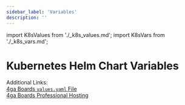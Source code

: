 ```yaml
---
sidebar_label: 'Variables'
description: ''
---
```

import K8sValues from './_k8s_values.md';
import K8sVars from './_k8s_vars.md';

# Kubernetes Helm Chart Variables

<K8sValues />
<K8sVars />

Additional Links:\
[4ga Boards `values.yaml` File](https://github.com/RARgames/4gaBoards/blob/main/helm-chart/values.yaml)\
[4ga Boards Professional Hosting](./4gaboards)
